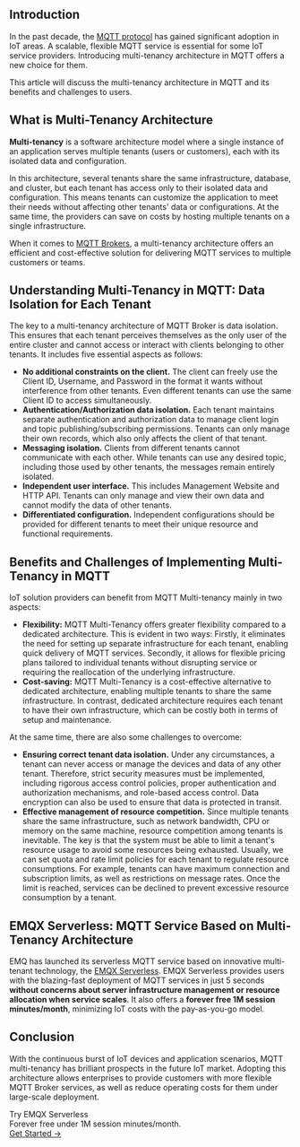 ## Introduction

In the past decade, the [MQTT protocol](https://www.emqx.com/en/blog/the-easiest-guide-to-getting-started-with-mqtt) has gained significant adoption in IoT areas. A scalable, flexible MQTT service is essential for some IoT service providers. Introducing multi-tenancy architecture in MQTT offers a new choice for them.

This article will discuss the multi-tenancy architecture in MQTT and its benefits and challenges to users.


## What is Multi-Tenancy Architecture

**Multi-tenancy** is a software architecture model where a single instance of an application serves multiple tenants (users or customers), each with its isolated data and configuration. 

In this architecture, several tenants share the same infrastructure, database, and cluster, but each tenant has access only to their isolated data and configuration. This means tenants can customize the application to meet their needs without affecting other tenants' data or configurations. At the same time, the providers can save on costs by hosting multiple tenants on a single infrastructure.

When it comes to [MQTT Brokers](https://www.emqx.com/en/blog/the-ultimate-guide-to-mqtt-broker-comparison), a multi-tenancy architecture offers an efficient and cost-effective solution for delivering MQTT services to multiple customers or teams.


## Understanding Multi-Tenancy in MQTT: Data Isolation for Each Tenant

The key to a multi-tenancy architecture of MQTT Broker is data isolation. This ensures that each tenant perceives themselves as the only user of the entire cluster and cannot access or interact with clients belonging to other tenants. It includes five essential aspects as follows:

- **No additional constraints on the client.** The client can freely use the Client ID, Username, and Password in the format it wants without interference from other tenants. Even different tenants can use the same Client ID to access simultaneously.
- **Authentication/Authorization data isolation.** Each tenant maintains separate authentication and authorization data to manage client login and topic publishing/subscribing permissions. Tenants can only manage their own records, which also only affects the client of that tenant.
- **Messaging isolation.** Clients from different tenants cannot communicate with each other. While tenants can use any desired topic, including those used by other tenants, the messages remain entirely isolated.
- **Independent user interface.** This includes Management Website and HTTP API. Tenants can only manage and view their own data and cannot modify the data of other tenants.
- **Differentiated configuration.** Independent configurations should be provided for different tenants to meet their unique resource and functional requirements.


## Benefits and Challenges of Implementing Multi-Tenancy in MQTT

IoT solution providers can benefit from MQTT Multi-tenancy mainly in two aspects:

- **Flexibility:** MQTT Multi-Tenancy offers greater flexibility compared to a dedicated architecture. This is evident in two ways: Firstly, it eliminates the need for setting up separate infrastructure for each tenant, enabling quick delivery of MQTT services. Secondly, it allows for flexible pricing plans tailored to individual tenants without disrupting service or requiring the reallocation of the underlying infrastructure.
- **Cost-saving:** MQTT Multi-Tenancy is a cost-effective alternative to dedicated architecture, enabling multiple tenants to share the same infrastructure. In contrast, dedicated architecture requires each tenant to have their own infrastructure, which can be costly both in terms of setup and maintenance.

At the same time, there are also some challenges to overcome:

- **Ensuring correct tenant data isolation.** Under any circumstances, a tenant can never access or manage the devices and data of any other tenant. Therefore, strict security measures must be implemented, including rigorous access control policies, proper authentication and authorization mechanisms, and role-based access control. Data encryption can also be used to ensure that data is protected in transit.
- **Effective management of resource competition.** Since multiple tenants share the same infrastructure, such as network bandwidth, CPU or memory on the same machine, resource competition among tenants is inevitable. The key is that the system must be able to limit a tenant's resource usage to avoid some resources being exhausted. Usually, we can set quota and rate limit policies for each tenant to regulate resource consumptions. For example, tenants can have maximum connection and subscription limits, as well as restrictions on message rates. Once the limit is reached, services can be declined to prevent excessive resource consumption by a tenant.


## EMQX Serverless: MQTT Service Based on Multi-Tenancy Architecture

EMQ has launched its serverless MQTT service based on innovative multi-tenant technology, the [EMQX Serverless](https://www.emqx.com/en/cloud/serverless-mqtt). EMQX Serverless provides users with the blazing-fast deployment of MQTT services in just 5 seconds **without concerns about server infrastructure management or resource allocation when service scales**. It also offers a **forever free 1M session minutes/month**, minimizing IoT costs with the pay-as-you-go model.


## Conclusion

With the continuous burst of IoT devices and application scenarios, MQTT multi-tenancy has brilliant prospects in the future IoT market. Adopting this architecture allows enterprises to provide customers with more flexible MQTT Broker services, as well as reduce operating costs for them under large-scale deployment.



<section class="promotion">
    <div>
        Try EMQX Serverless
        <div class="is-size-14 is-text-normal has-text-weight-normal">Forever free under 1M session minutes/month.</div>
    </div>
    <a href="https://accounts.emqx.com/signup?continue=https://cloud-intl.emqx.com/console/deployments/0?oper=new" class="button is-gradient px-5">Get Started →</a>
</section>

